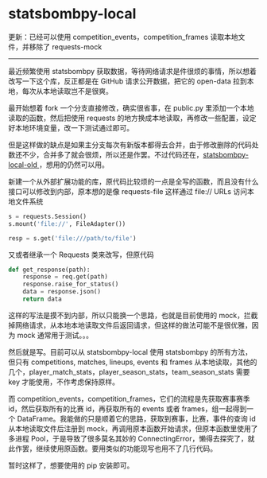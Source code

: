 # statsbombpy-local

更新：已经可以使用 competition_events，competition_frames 读取本地文件，并移除了 requests-mock

---

最近频繁使用 statsbombpy 获取数据，等待网络请求是件很烦的事情，所以想着改写一下这个库，反正都是在 GitHub 请求公开数据，把它的 open-data 拉到本地，每次从本地读取岂不是很爽。

最开始想着 fork 一个分支直接修改，确实很省事，在 public.py 里添加一个本地读取的函数，然后把使用 requests 的地方换成本地读取，再修改一些配置，设定好本地环境变量，改一下测试通过即可。

但是这样做的缺点是如果主分支每次有新版本都得去合并，由于修改删除的代码处数还不少，合并多了就会很烦，所以还是作罢。不过代码还在，[statsbombpy-local-old ](https://github.com/tanzhijian/statsbombpy-local-old/blob/master/statsbombpy/public.py)，想用的仍然可以用。

新建一个从外部扩展功能的库，原代码比较烦的一点是全写的函数，而且没有什么接口可以修改到内部，原本想的是像 requests-file 这样通过 file:// URLs 访问本地文件系统

```python
s = requests.Session()
s.mount('file://', FileAdapter())

resp = s.get('file:///path/to/file')
```

又或者继承一个 Requests 类来改写，但原代码

```python
def get_response(path):
    response = req.get(path)
    response.raise_for_status()
    data = response.json()
    return data
```

这样的写法是摸不到内部，所以只能换一个思路，也就是目前使用的 mock，拦截掉网络请求，从本地本地读取文件后返回请求，但这样的做法可能不是很优雅，因为 mock 通常用于测试。。。

然后就是写。目前可以从 statsbombpy-local 使用 statsbombpy 的所有方法，但只有 competitions, matches, lineups, events 和 frames 从本地读取，其他的几个，player_match_stats，player_season_stats，team_season_stats 需要 key 才能使用，不作考虑保持原样。

而 competition_events，competition_frames，它们的流程是先获取赛事赛季 id，然后获取所有的比赛 id，再获取所有的 events 或者 frames，组一起得到一个 DataFrame。我能做的只是顺着它的思路，获取到赛事，比赛，事件的查询 id 从本地读取文件后注册到 mock，再调用原本函数开始请求，但原本函数里使用了多进程 Pool，于是导致了很多莫名其妙的 ConnectingError，懒得去探究了，就此作罢，继续使用原函数。要用类似的功能现写也用不了几行代码。

暂时这样了，想要使用的 pip 安装即可。
